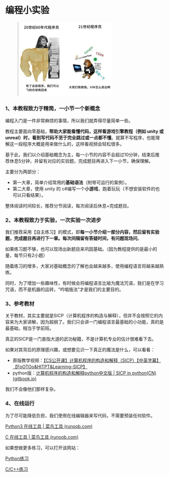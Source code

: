 # 编程小实验

<figure><img src=".gitbook/assets/图片-20240422210643-3ctw5t7.jpg" alt="" width="300"><figcaption></figcaption></figure>

### 1、本教程致力于精简，一小节一个新概念

编程入门是一件非常麻烦的事情，所以我们就弄得尽量简单一些。

教程主要面向零基础，**帮助大家能看懂代码，这样看游戏引擎教程（例如 unity 或 unreal）时，看到写代码不至于完全跳过或一点都不懂**。就算不写程序，也能理解这一段程序大概是用来做什么的，这样看视频会轻松很多。

基于此，我们以介绍基础概念为主，每一小节的内容不会超过10分钟，结束后推荐休息5分钟，并留有对应的实验题，完成题目再进入下一小节，确保理解。

主要分为两部分：

* 第一大章，简单介绍常用的**基础语法**（附带可运行的案例）。
* 第二大章，使用 unity 的 c#编写一个**小游戏**，跑着玩玩（不想安装软件的也可以只看结果）。

整体阅读时间较长，推荐分节阅读，每次阅读后休息+完成题目。



### 2、本教程致力于实验，一次实验一次进步

我们推荐采用【自主练习】的模式，即**每一小节介绍一部分内容，然后留有实验题，完成题目再进行下一章。每次间隔留有答疑时间，有问题现场问**。

如果练习题不够，也可以现场出新题目来巩固基础。（因为教程提供的是最小的量，每节只有2小题）

随着练习的增多，大家对基础概念的了解也会越来越多，使用编程语言将越来越熟练。

同时，为了增加一些趣味性，有时候会将编程语言比喻为魔法咒语，我们是在学习咒语，而不是机器的运转，“吟唱施法”才是我们的主要目的。



### 3、参考教材

关于教材，其实主要就是SICP（计算机程序的构造与解释），但并不会按照它的内容来为大家讲解，因为超纲了。我们只会讲一门编程语言最基础的小功能，真的是最基础，相当于学前班。

真正的SICP是一门直指大道的武功秘籍，不是计算机专业的估计很难看下去。

如果对其背后的原理感兴趣，或想要见识一下真正的魔法是什么，可以看看：

* 原版教学视频：[【CS公开课】计算机程序的构造和解释（SICP）【中英字幕】【FoOTOo\&HITPT\&Learning-SICP】](https://www.bilibili.com/video/BV1Xx41117tr?p=1\&vd\_source=aa47e4add5d6bd0095815c6b15677bb4)
* python版：[计算机程序的构造和解释python中文版 | SICP in python(CN) (gitbook.io)](https://zlt-shadow.gitbook.io/sicp-in-python-cn)

我们不会像他们那样复杂。



### 4、在线运行

为了尽可能降低负担，我们使用在线编辑器来写代码，不需要预装任何软件。

[Python3 在线工具 | 菜鸟工具 (runoob.com)](https://c.runoob.com/compile/9/)

[C 在线工具 | 菜鸟工具 (runoob.com)](https://c.runoob.com/compile/11/)

如果想做更多练习，可以打开该网站：

[Python练习](https://exercism.org/tracks/python/concepts)

[C/C++练习](https://exercism.org/tracks/cpp/concepts)

